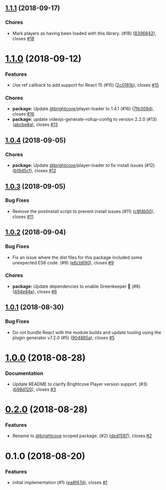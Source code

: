 <a name="1.1.1"></a>
## [1.1.1](https://github.com/brightcove/react-player-loader/compare/v1.1.0...v1.1.1) (2018-09-17)

### Chores

* Mark players as having been loaded with this library. (#18) ([8396842](https://github.com/brightcove/react-player-loader/commit/8396842)), closes [#18](https://github.com/brightcove/react-player-loader/issues/18)

<a name="1.1.0"></a>
# [1.1.0](https://github.com/brightcove/react-player-loader/compare/v1.0.4...v1.1.0) (2018-09-12)

### Features

* Use ref callback to add support for React 15 (#15) ([2c0161b](https://github.com/brightcove/react-player-loader/commit/2c0161b)), closes [#15](https://github.com/brightcove/react-player-loader/issues/15)

### Chores

* **package:** Update [@brightcove](https://github.com/brightcove)/player-loader to 1.4.1 (#16) ([7fb309d](https://github.com/brightcove/react-player-loader/commit/7fb309d)), closes [#16](https://github.com/brightcove/react-player-loader/issues/16)
* **package:** update videojs-generate-rollup-config to version 2.2.0 (#13) ([abcbe8a](https://github.com/brightcove/react-player-loader/commit/abcbe8a)), closes [#13](https://github.com/brightcove/react-player-loader/issues/13)

<a name="1.0.4"></a>
## [1.0.4](https://github.com/brightcove/react-player-loader/compare/v1.0.3...v1.0.4) (2018-09-05)

### Chores

* **package:** Update [@brightcove](https://github.com/brightcove)/player-loader to fix install issues (#12) ([b19d5cf](https://github.com/brightcove/react-player-loader/commit/b19d5cf)), closes [#12](https://github.com/brightcove/react-player-loader/issues/12)

<a name="1.0.3"></a>
## [1.0.3](https://github.com/brightcove/react-player-loader/compare/v1.0.2...v1.0.3) (2018-09-05)

### Bug Fixes

* Remove the postinstall script to prevent install issues (#11) ([c9f4b50](https://github.com/brightcove/react-player-loader/commit/c9f4b50)), closes [#11](https://github.com/brightcove/react-player-loader/issues/11)

<a name="1.0.2"></a>
## [1.0.2](https://github.com/brightcove/react-player-loader/compare/v1.0.1...v1.0.2) (2018-09-04)

### Bug Fixes

* Fix an issue where the dist files for this package included some unexpected ES6 code. (#9) ([e6cb690](https://github.com/brightcove/react-player-loader/commit/e6cb690)), closes [#9](https://github.com/brightcove/react-player-loader/issues/9)

### Chores

* **package:** Update dependencies to enable Greenkeeper 🌴 (#6) ([494e94e](https://github.com/brightcove/react-player-loader/commit/494e94e)), closes [#6](https://github.com/brightcove/react-player-loader/issues/6)

<a name="1.0.1"></a>
## [1.0.1](https://github.com/brightcove/react-player-loader/compare/v1.0.0...v1.0.1) (2018-08-30)

### Bug Fixes

* Do not bundle React with the module builds and update tooling using the plugin generator v7.2.0 (#5) ([904885a](https://github.com/brightcove/react-player-loader/commit/904885a)), closes [#5](https://github.com/brightcove/react-player-loader/issues/5)

<a name="1.0.0"></a>
# [1.0.0](https://github.com/brightcove/react-player-loader/compare/v0.2.0...v1.0.0) (2018-08-28)

### Documentation

* Update README to clarify Brightcove Player version support. (#3) ([b98d120](https://github.com/brightcove/react-player-loader/commit/b98d120)), closes [#3](https://github.com/brightcove/react-player-loader/issues/3)

<a name="0.2.0"></a>
# [0.2.0](https://github.com/brightcove/react-brightcove-player/compare/v0.1.0...v0.2.0) (2018-08-28)

### Features

* Rename to [@brightcove](https://github.com/brightcove) scoped package. (#2) ([ded1597](https://github.com/brightcove/react-brightcove-player/commit/ded1597)), closes [#2](https://github.com/brightcove/react-brightcove-player/issues/2)

<a name="0.1.0"></a>
# 0.1.0 (2018-08-20)

### Features

* initial implementation (#1) ([ea8f47d](https://github.com/brightcove/react-brightcove-player/commit/ea8f47d)), closes [#1](https://github.com/brightcove/react-brightcove-player/issues/1)

